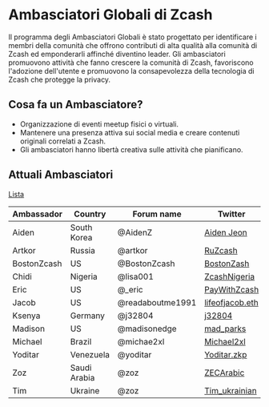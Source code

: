 # Ambasciatori Globali di Zcash


Il programma degli Ambasciatori Globali è stato progettato per identificare i membri della comunità che offrono contributi di alta qualità alla comunità di Zcash ed emponderarli affinché diventino leader. Gli ambasciatori promuovono attività che fanno crescere la comunità di Zcash, favoriscono l'adozione dell'utente e promuovono la consapevolezza della tecnologia di Zcash che protegge la privacy.

## Cosa fa un Ambasciatore?

  * Organizzazione di eventi meetup fisici o virtuali.
  * Mantenere una presenza attiva sui social media e creare contenuti originali correlati a Zcash.
  * Gli ambasciatori hanno libertà creativa sulle attività che pianificano. 
  
## Attuali Ambasciatori

  [Lista](https://forum.zcashcommunity.com/t/the-global-ambassador-program/41070/120)
  
  | Ambassador | Country | Forum name| Twitter |
| ----------- | ----------- | ----------- | ----------- |
| Aiden       | South Korea | @AidenZ     | [Aiden Jeon](https://twitter.com/zaos1004) |
| Artkor      | Russia      | @artkor     | [RuZcash](https://twitter.com/RuZcash) |
| BostonZcash | US          | @BostonZcash| [BostonZash](https://twitter.com/BostonZcash) |
| Chidi       | Nigeria     | @lisa001    | [ZcashNigeria](https://twitter.com/ZcashNigeria) |
| Eric        | US          | @_eric      | [PayWithZcash](https://twitter.com/paywithzcash) |
| Jacob       | US          | @readaboutme1991| [lifeofjacob.eth](https://twitter.com/readaboutme1991) |
| Ksenya      | Germany     | @j32804      | [j32804](https://twitter.com/j32804) |
| Madison     | US          | @madisonedge| [mad_parks](https://twitter.com/mad_parks) |
| Michael     | Brazil      | @michae2xl  | [Michael2xl](https://twitter.com/michae2xl) |
| Yoditar     | Venezuela   | @yoditar    | [Yoditar.zkp](https://twitter.com/yoditarX) |
| Zoz         | Saudi Arabia| @zoz        | [ZECArabic](https://twitter.com/ZozNotorious) |
| Tim         | Ukraine     | @zoz        | [Tim_ukrainian](https://twitter.com/tim_ukrainian) |
 

